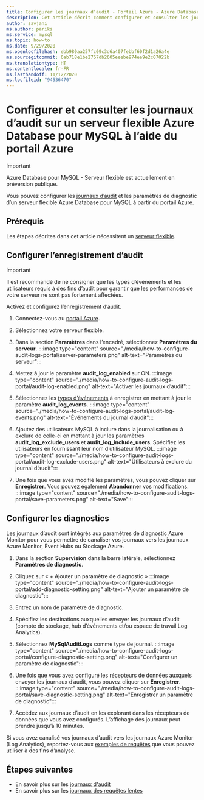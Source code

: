 ```yaml
---
title: Configurer les journaux d’audit - Portail Azure - Azure Database pour MySQL - Serveur flexible
description: Cet article décrit comment configurer et consulter les journaux d’audit sur un serveur flexible Azure Database pour MySQL à partir du portail Azure.
author: savjani
ms.author: pariks
ms.service: mysql
ms.topic: how-to
ms.date: 9/29/2020
ms.openlocfilehash: ebb980aa257fc09c3d6a407febbf60f2d1a26a4e
ms.sourcegitcommit: 6ab718e1be2767db2605eeebe974ee9e2c07022b
ms.translationtype: HT
ms.contentlocale: fr-FR
ms.lasthandoff: 11/12/2020
ms.locfileid: "94536470"
---
```

# <a name="configure-and-access-audit-logs-for-azure-database-for-mysql---flexible-server-using-the-azure-portal"></a>Configurer et consulter les journaux d’audit sur un serveur flexible Azure Database pour MySQL à l’aide du portail Azure

> [!IMPORTANT]
> Azure Database pour MySQL - Serveur flexible est actuellement en préversion publique.

Vous pouvez configurer les [journaux d’audit](concepts-audit-logs.md) et les paramètres de diagnostic d’un serveur flexible Azure Database pour MySQL à partir du portail Azure.

## <a name="prerequisites"></a>Prérequis
Les étapes décrites dans cet article nécessitent un [serveur flexible](quickstart-create-server-portal.md).

## <a name="configure-audit-logging"></a>Configurer l’enregistrement d’audit

>[!IMPORTANT]
> Il est recommandé de ne consigner que les types d’événements et les utilisateurs requis à des fins d’audit pour garantir que les performances de votre serveur ne sont pas fortement affectées.

Activez et configurez l’enregistrement d’audit.

1. Connectez-vous au [portail Azure](https://portal.azure.com/).

1. Sélectionnez votre serveur flexible.

1. Dans la section **Paramètres** dans l’encadré, sélectionnez **Paramètres du serveur**.
    :::image type="content" source="./media/how-to-configure-audit-logs-portal/server-parameters.png" alt-text="Paramètres du serveur":::

1. Mettez à jour le paramètre **audit_log_enabled** sur ON.
    :::image type="content" source="./media/how-to-configure-audit-logs-portal/audit-log-enabled.png" alt-text="Activer les journaux d’audit":::

1. Sélectionnez les [types d’événements](concepts-audit-logs.md#configure-audit-logging) à enregistrer en mettant à jour le paramètre **audit_log_events**.
    :::image type="content" source="./media/how-to-configure-audit-logs-portal/audit-log-events.png" alt-text="Événements du journal d’audit":::

1. Ajoutez des utilisateurs MySQL à inclure dans la journalisation ou à exclure de celle-ci en mettant à jour les paramètres **audit_log_exclude_users** et **audit_log_include_users**. Spécifiez les utilisateurs en fournissant leur nom d’utilisateur MySQL.
    :::image type="content" source="./media/how-to-configure-audit-logs-portal/audit-log-exclude-users.png" alt-text="Utilisateurs à exclure du journal d’audit":::

1. Une fois que vous avez modifié les paramètres, vous pouvez cliquer sur **Enregistrer**. Vous pouvez également **Abandonner** vos modifications.
    :::image type="content" source="./media/how-to-configure-audit-logs-portal/save-parameters.png" alt-text="Save":::

## <a name="set-up-diagnostics"></a>Configurer les diagnostics

Les journaux d’audit sont intégrés aux paramètres de diagnostic Azure Monitor pour vous permettre de canaliser vos journaux vers les journaux Azure Monitor, Event Hubs ou Stockage Azure.

1. Dans la section **Supervision** dans la barre latérale, sélectionnez **Paramètres de diagnostic**.

1. Cliquez sur « + Ajouter un paramètre de diagnostic » :::image type="content" source="./media/how-to-configure-audit-logs-portal/add-diagnostic-setting.png" alt-text="Ajouter un paramètre de diagnostic":::

1. Entrez un nom de paramètre de diagnostic.

1. Spécifiez les destinations auxquelles envoyer les journaux d’audit (compte de stockage, hub d’événements et/ou espace de travail Log Analytics).

1. Sélectionnez **MySqlAuditLogs** comme type de journal.
    :::image type="content" source="./media/how-to-configure-audit-logs-portal/configure-diagnostic-setting.png" alt-text="Configurer un paramètre de diagnostic":::

1. Une fois que vous avez configuré les récepteurs de données auxquels envoyer les journaux d’audit, vous pouvez cliquer sur **Enregistrer**.
    :::image type="content" source="./media/how-to-configure-audit-logs-portal/save-diagnostic-setting.png" alt-text="Enregistrer un paramètre de diagnostic":::

1. Accédez aux journaux d’audit en les explorant dans les récepteurs de données que vous avez configurés. L’affichage des journaux peut prendre jusqu’à 10 minutes.

Si vous avez canalisé vos journaux d’audit vers les journaux Azure Monitor (Log Analytics), reportez-vous aux [exemples de requêtes](concepts-audit-logs.md#analyze-logs-in-azure-monitor-logs) que vous pouvez utiliser à des fins d’analyse.  

## <a name="next-steps"></a>Étapes suivantes

- En savoir plus sur les [journaux d'audit](concepts-audit-logs.md)
- En savoir plus sur les [journaux des requêtes lentes](concepts-slow-query-logs.md)
<!-- - Learn how to configure audit logs in the [Azure CLI](howto-configure-audit-logs-cli.md)-->